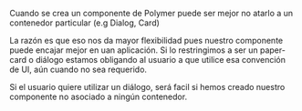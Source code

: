 Cuando se crea un componente de Polymer puede ser mejor no atarlo a un contenedor particular (e.g Dialog, Card)

La razón es que eso nos da mayor flexibilidad pues nuestro componente puede encajar mejor en uan aplicación. Si lo restringimos a ser un paper-card o diálogo estamos obligando al usuario a que utilice esa convención de UI, aún cuando no sea requerido.

Si el usuario quiere utilizar un diálogo, será facil si hemos creado nuestro componente no asociado a ningún contenedor.